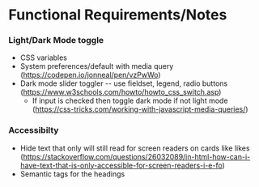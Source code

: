 # Functional Requirements/Notes

### Light/Dark Mode toggle

- CSS variables
- System preferences/default with media query (https://codepen.io/jonneal/pen/vzPwWo)
- Dark mode slider toggler -- use fieldset, legend, radio buttons (https://www.w3schools.com/howto/howto_css_switch.asp)
  - If input is checked then toggle dark mode if not light mode (https://css-tricks.com/working-with-javascript-media-queries/)

### Accessibilty

- Hide text that only will still read for screen readers on cards like likes (https://stackoverflow.com/questions/26032089/in-html-how-can-i-have-text-that-is-only-accessible-for-screen-readers-i-e-fo)
- Semantic tags for the headings
